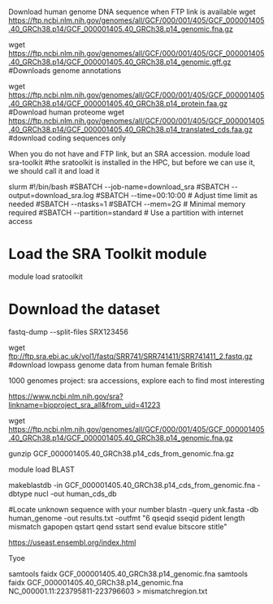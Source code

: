 Download human genome DNA sequence when FTP link is available
wget https://ftp.ncbi.nlm.nih.gov/genomes/all/GCF/000/001/405/GCF_000001405.40_GRCh38.p14/GCF_000001405.40_GRCh38.p14_genomic.fna.gz

wget https://ftp.ncbi.nlm.nih.gov/genomes/all/GCF/000/001/405/GCF_000001405.40_GRCh38.p14/GCF_000001405.40_GRCh38.p14_genomic.gff.gz #Downloads genome annotations

wget https://ftp.ncbi.nlm.nih.gov/genomes/all/GCF/000/001/405/GCF_000001405.40_GRCh38.p14/GCF_000001405.40_GRCh38.p14_protein.faa.gz #Download human proteome
wget https://ftp.ncbi.nlm.nih.gov/genomes/all/GCF/000/001/405/GCF_000001405.40_GRCh38.p14/GCF_000001405.40_GRCh38.p14_translated_cds.faa.gz #download coding sequences only

When you do not have and FTP link, but an SRA accession.
module load sra-toolkit  #the sratoolkit is installed in the HPC, but before we can use it, we should call it and load it

slurm #!/bin/bash
#SBATCH --job-name=download_sra
#SBATCH --output=download_sra.log
#SBATCH --time=00:10:00          # Adjust time limit as needed
#SBATCH --ntasks=1
#SBATCH --mem=2G                 # Minimal memory required
#SBATCH --partition=standard     # Use a partition with internet access

# Load the SRA Toolkit module
module load sratoolkit

# Download the dataset
fastq-dump --split-files SRX123456

wget ftp://ftp.sra.ebi.ac.uk/vol1/fastq/SRR741/SRR741411/SRR741411_2.fastq.gz #download lowpass genome data from human female British

1000 genomes project: sra accessions, explore each to find most interesting

https://www.ncbi.nlm.nih.gov/sra?linkname=bioproject_sra_all&from_uid=41223


wget https://ftp.ncbi.nlm.nih.gov/genomes/all/GCF/000/001/405/GCF_000001405.40_GRCh38.p14/GCF_000001405.40_GRCh38.p14_genomic.fna.gz

gunzip GCF_000001405.40_GRCh38.p14_cds_from_genomic.fna.gz

module load BLAST

makeblastdb -in GCF_000001405.40_GRCh38.p14_cds_from_genomic.fna -dbtype nucl -out human_cds_db

#Locate unknown sequence with your number
blastn -query unk.fasta -db human_genome -out results.txt -outfmt "6 qseqid sseqid pident length mismatch gapopen qstart qend sstart send evalue bitscore stitle"


https://useast.ensembl.org/index.html

Tyoe


samtools faidx GCF_000001405.40_GRCh38.p14_genomic.fna
samtools faidx GCF_000001405.40_GRCh38.p14_genomic.fna NC_000001.11:223795811-223796603 > mismatchregion.txt
